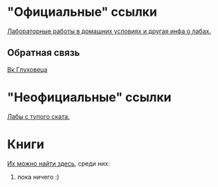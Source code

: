 # "Официальные" ссылки
[Лабораторные работы в домашних условиях и другая инфа о лабах.](https://mipt.ru/education/chair/physics/news/laboratornye_raboty_v_domashnikh_usloviyakh)  

## Обратная связь
[Вк Глуховеца](https://vk.com/mitit)  

# "Неофициальные" ссылки
[Лабы с тупого ската.](https://drive.google.com/drive/folders/0B9SFeF7JBQulfjR4RGVxbWNuMWFOMzhaY19nQ1dUQlZITFQ0bzR0aUdobGpFc3p5aU5ETXc)  

# Книги
[Их можно найти здесь](https://drive.google.com/drive/u/1/folders/1GCapyhAFyRjKr7eN3SmkKlII4HPNhtdz), среди них:
1. пока ничего :)
